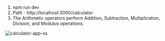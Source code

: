1. npm run dev
2. Path - http://localhost:3000/calculator
3. The Arithmetic operators perform 
   Addition,
   Subtraction,
   Multiplication, 
   Division, 
   and Modulus operations.


![calculator-app-ss](https://user-images.githubusercontent.com/29749955/186580497-235a15c3-6499-422d-94cd-c5e5189e0e7f.PNG)
